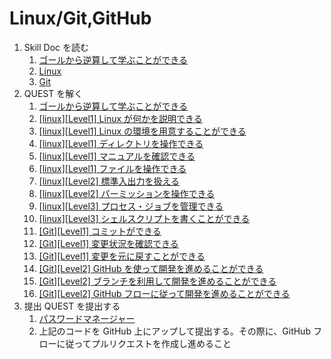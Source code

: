 # Linux/Git,GitHub

1. Skill Doc を読む
   1. [ゴールから逆算して学ぶことができる](/skilldoc/GOAL.md)
   2. [Linux](/skilldoc/LINUX.md)
   3. [Git](/skilldoc/GIT.md)
2. QUEST を解く
   1. [ゴールから逆算して学ぶことができる](/quest/curiosity/GOAL.md)
   2. [[linux][Level1] Linux が何かを説明できる](/quest/linux/LINUX.md)
   3. [[linux][Level1] Linux の環境を用意することができる](/quest/linux/ENVIRONMENT.md)
   4. [[linux][Level1] ディレクトリを操作できる](/quest/linux/DIRECTORY.md)
   5. [[linux][Level1] マニュアルを確認できる](/quest/linux/MAN.md)
   6. [[linux][Level1] ファイルを操作できる](/quest/linux/FILE.md)
   7. [[linux][Level2] 標準入出力を扱える](/quest/linux/STANDARD.md)
   8. [[linux][Level2] パーミッションを操作できる](/quest/linux/PERMISSION.md)
   9. [[linux][Level3] プロセス・ジョブを管理できる](/quest/linux/PROCESS.md)
   10. [[linux][Level3] シェルスクリプトを書くことができる](/quest/linux/SHELLSCRIPT.md)
   11. [[Git][Level1] コミットができる](/quest/git/COMMIT.md)
   12. [[Git][Level1] 変更状況を確認できる](/quest/git/STATUS.md)
   13. [[Git][Level1] 変更を元に戻すことができる](/quest/git/RESTORE.md)
   14. [[Git][Level2] GitHub を使って開発を進めることができる](/quest/git/GITHUB.md)
   15. [[Git][Level2] ブランチを利用して開発を進めることができる](/quest/git/BRANCH.md)
   16. [[Git][Level2] GitHub フローに従って開発を進めることができる](/quest/git/PULLREQUEST.md)
3. 提出 QUEST を提出する
   1. [パスワードマネージャー](/quest/linux/PASSWORD_MANAGER.md)
   2. 上記のコードを GitHub 上にアップして提出する。その際に、GitHub フローに従ってプルリクエストを作成し進めること
